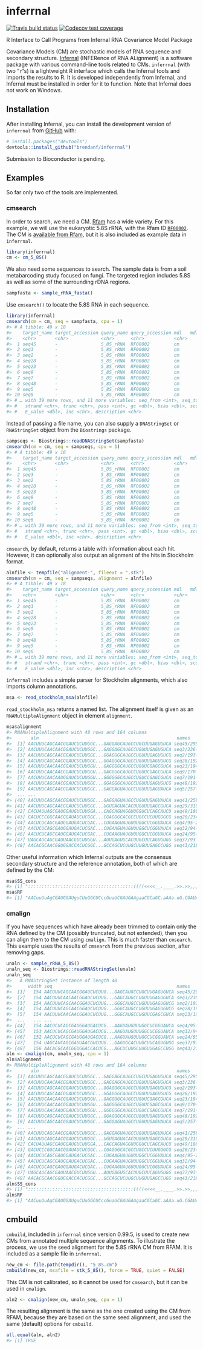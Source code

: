 
<!-- README.md is generated from README.Rmd. Please edit that file -->

# inferrnal

<!-- badges: start -->

[![Travis build
status](https://travis-ci.com/brendanf/inferrnal.svg?branch=master)](https://travis-ci.com/brendanf/inferrnal)
[![Codecov test
coverage](https://codecov.io/gh/brendanf/inferrnal/branch/master/graph/badge.svg)](https://codecov.io/gh/brendanf/inferrnal?branch=master)
<!-- badges: end -->

R Interface to Call Programs from Infernal RNA Covariance Model Package

Covariance Models (CM) are stochastic models of RNA sequence and
secondary structure. [Infernal](http://eddylab.org/infernal/) (INFERence
of RNA ALignment) is a software package with various command-line tools
related to CMs. `inferrnal` (with two “`r`”s) is a lightweight R
interface which calls the Infernal tools and imports the results to R.
It is developed independently from Infernal, and Infernal must be
installed in order for it to function. Note that Infernal does not work
on Windows.

## Installation

After installing Infernal, you can install the development version of
`inferrnal` from [GitHub](https://github.com/) with:

``` r
# install.packages("devtools")
devtools::install_github("brendanf/inferrnal")
```

Submission to Bioconductor is pending.

## Examples

So far only two of the tools are implemented.

### cmsearch

In order to search, we need a CM. [Rfam](https://rfam.xfam.org/) has a
wide variety. For this example, we will use the eukaryotic 5.8S rRNA,
with the Rfam ID [`RF00002`](https://rfam.xfam.org/family/RF00002). The
CM is [available from Rfam](https://rfam.xfam.org/family/RF00002/cm),
but it is also included as example data in `inferrnal`.

``` r
library(inferrnal)
cm <- cm_5_8S()
```

We also need some sequences to search. The sample data is from a soil
metabarcoding study focused on fungi. The targeted region includes 5.8S
as well as some of the surrounding rDNA regions.

``` r
sampfasta <- sample_rRNA_fasta()
```

Use `cmsearch()` to locate the 5.8S RNA in each sequence.

``` r
library(inferrnal)
cmsearch(cm = cm, seq = sampfasta, cpu = 1)
#> # A tibble: 49 x 18
#>    target_name target_accession query_name query_accession mdl   mdl_from mdl_to
#>    <chr>       <chr>            <chr>      <chr>           <chr>    <int>  <int>
#>  1 seq45       -                5_8S_rRNA  RF00002         cm           1    154
#>  2 seq3        -                5_8S_rRNA  RF00002         cm           1    154
#>  3 seq2        -                5_8S_rRNA  RF00002         cm           1    154
#>  4 seq28       -                5_8S_rRNA  RF00002         cm           1    154
#>  5 seq23       -                5_8S_rRNA  RF00002         cm           1    154
#>  6 seq9        -                5_8S_rRNA  RF00002         cm           1    154
#>  7 seq7        -                5_8S_rRNA  RF00002         cm           1    154
#>  8 seq48       -                5_8S_rRNA  RF00002         cm           1    154
#>  9 seq5        -                5_8S_rRNA  RF00002         cm           1    154
#> 10 seq6        -                5_8S_rRNA  RF00002         cm           1    154
#> # … with 39 more rows, and 11 more variables: seq_from <int>, seq_to <int>,
#> #   strand <chr>, trunc <chr>, pass <int>, gc <dbl>, bias <dbl>, score <dbl>,
#> #   E_value <dbl>, inc <chr>, description <chr>
```

Instead of passing a file name, you can also supply a `DNAStringSet` or
`RNAStringSet` object from the `Biostrings` package.

``` r
sampseqs <- Biostrings::readDNAStringSet(sampfasta)
cmsearch(cm = cm, seq = sampseqs, cpu = 1)
#> # A tibble: 49 x 18
#>    target_name target_accession query_name query_accession mdl   mdl_from mdl_to
#>    <chr>       <chr>            <chr>      <chr>           <chr>    <int>  <int>
#>  1 seq45       -                5_8S_rRNA  RF00002         cm           1    154
#>  2 seq3        -                5_8S_rRNA  RF00002         cm           1    154
#>  3 seq2        -                5_8S_rRNA  RF00002         cm           1    154
#>  4 seq28       -                5_8S_rRNA  RF00002         cm           1    154
#>  5 seq23       -                5_8S_rRNA  RF00002         cm           1    154
#>  6 seq9        -                5_8S_rRNA  RF00002         cm           1    154
#>  7 seq7        -                5_8S_rRNA  RF00002         cm           1    154
#>  8 seq48       -                5_8S_rRNA  RF00002         cm           1    154
#>  9 seq5        -                5_8S_rRNA  RF00002         cm           1    154
#> 10 seq6        -                5_8S_rRNA  RF00002         cm           1    154
#> # … with 39 more rows, and 11 more variables: seq_from <int>, seq_to <int>,
#> #   strand <chr>, trunc <chr>, pass <int>, gc <dbl>, bias <dbl>, score <dbl>,
#> #   E_value <dbl>, inc <chr>, description <chr>
```

`cmsearch`, by default, returns a table with information about each hit.
However, it can optionally also output an alignment of the hits in
Stockholm format.

``` r
alnfile <- tempfile("alignment-", fileext = ".stk")
cmsearch(cm = cm, seq = sampseqs, alignment = alnfile)
#> # A tibble: 49 x 18
#>    target_name target_accession query_name query_accession mdl   mdl_from mdl_to
#>    <chr>       <chr>            <chr>      <chr>           <chr>    <int>  <int>
#>  1 seq45       -                5_8S_rRNA  RF00002         cm           1    154
#>  2 seq3        -                5_8S_rRNA  RF00002         cm           1    154
#>  3 seq2        -                5_8S_rRNA  RF00002         cm           1    154
#>  4 seq28       -                5_8S_rRNA  RF00002         cm           1    154
#>  5 seq23       -                5_8S_rRNA  RF00002         cm           1    154
#>  6 seq9        -                5_8S_rRNA  RF00002         cm           1    154
#>  7 seq7        -                5_8S_rRNA  RF00002         cm           1    154
#>  8 seq48       -                5_8S_rRNA  RF00002         cm           1    154
#>  9 seq5        -                5_8S_rRNA  RF00002         cm           1    154
#> 10 seq6        -                5_8S_rRNA  RF00002         cm           1    154
#> # … with 39 more rows, and 11 more variables: seq_from <int>, seq_to <int>,
#> #   strand <chr>, trunc <chr>, pass <int>, gc <dbl>, bias <dbl>, score <dbl>,
#> #   E_value <dbl>, inc <chr>, description <chr>
```

`inferrnal` includes a simple parser for Stockholm alignments, which
also imports column annotations.

``` r
msa <- read_stockholm_msa(alnfile)
```

`read_stockholm_msa` returns a named list. The alignment itself is given
as an `RNAMultipleAlignment` object in element `alignment`.

``` r
msa$alignment
#> RNAMultipleAlignment with 48 rows and 164 columns
#>       aln                                                   names               
#>  [1] AACUUUCAGCAACGGAUCUCUUGGC...GAGGAGCAUGCCUGCUUGAGUGUCA seq45/295-448
#>  [2] AACUUUCAACAACGGAUCUCUUGGC...GAGGAGCAUGCCUGUUUGAGUGUCA seq3/236-389
#>  [3] AACUUUCAGCAACGGAUCUCUUGGC...GGAGGGCAUGCCUGUUUGAGUGUCG seq2/193-346
#>  [4] AACUUUCAGCAACGGAUCUCUUGGC...GGAGGGCAUGCCUGUUUGAGUGUCG seq28/192-345
#>  [5] AACUUUCAACAACGGAUCUCUUGGU...GAGGGGCAUGCCUGUUCGAGCGUCA seq23/194-347
#>  [6] AACUUUCAACAACGGAUCUCUUGGU...GAGGGGCAUGCCUGUUCGAGCGUCA seq9/170-323
#>  [7] AACUUUCAACAAUGGAUCUCUUGGU...GGGGGGCAUGCCUGUCCGAGCGUCA seq7/191-344
#>  [8] AACUUUCAGCAACGGAUCUCUUGGC...GGAGGGCAUGCCUGUUUGAGUGUCG seq48/192-345
#>  [9] AACUUUCAGCAACGGAUCUCUUGGC...GAGGAGUAUGCCUGUUUGAGUAUCA seq5/257-410
#>  ... ...
#> [40] AACUUUCAGCAACGGAUCUCUUGGC...GAGGAGUAUGCCUGUUUGAGUAUCA seq41/258-414
#> [41] AACUUUCAGCAACGGAUCUCUUGGC...UGUGAGUACACUUGUUUGAGCGUCA seq29/319-475
#> [42] CACUAUUAGCGAUGGAUGUCUUGGA...CAGCAGUAGGUUGGUCUCAGCAUCU seq49/188-340
#> [43] GACUCCCGGCAACGGAUAUCUCGGC...CGAGGGCACGCCUGCCUCUUGGGCG seq20/234-388
#> [44] AACUCUCAGCGAUGGAUGACUCGAC...CUGAAGUAUGUUUGGCUCGGUAUCA seq4/95-248
#> [45] AACUCUCAGCGAUGGAUGACUCGAC...CUGAAGUAUGUUUGGCUCGGUAUCA seq32/94-246
#> [46] AACUCUCAGCGAUGGAUGACUCGAC...CUGAAGUAUGUUUGGCUCGGUAUCA seq24/95-246
#> [47] UAGCAUCAGCGAUUAACGUCUUGGU...AUUGAGUGCACUUGCUUCAGUGUGG seq37/93-246
#> [48] AACACGCAACGGUGGACCACUCGGC...GCCAGCUCUUGCUUGUUGAGCCUGG seq43/218-373
```

Other useful information which Infernal outputs are the consensus
secondary structure and the reference annotation, both of which are
defined by the CM:

``` r
msa$SS_cons
#> [1] ":::::::::::::::::::::::::::::::::::::::((((<<<<__.____.>>.>>,,,,.,,,.<<<-..---<<____>>---------->>>,,,,,,)))),,,<<<___>>><<<<<<<<<..____.>>>>>>>>>::::::::::::::::::"
msa$RF
#> [1] "AACuuUuAgCGAUGGAUguCUuGGCUCccGuaUCGAUGAAgaaCGCaGC.aAAa.uG.CGAUAc.GUa.guGU..GAAuuGCAGaaUuccgUgAAUCacCGAAucuucGAACGCaaaUuGCGcccccggg..Uuuu.cccgggggCAUgccUGuuugAGUGUCa"
```

### cmalign

If you have sequences which have already been trimmed to contain only
the RNA defined by the CM (possibly truncated, but not extended), then
you can align them to the CM using `cmalign`. This is much faster than
`cmsearch`. This example uses the results of `cmsearch` from the
previous section, after removing gaps.

``` r
unaln <- sample_rRNA_5_8S()
unaln_seq <- Biostrings::readRNAStringSet(unaln)
unaln_seq
#>   A RNAStringSet instance of length 48
#>      width seq                                              names               
#>  [1]   154 AACUUUCAGCAACGGAUCUCUUG...GAGCAUGCCUGCUUGAGUGUCA seq45/295-448
#>  [2]   154 AACUUUCAACAACGGAUCUCUUG...GAGCAUGCCUGUUUGAGUGUCA seq3/236-389
#>  [3]   154 AACUUUCAGCAACGGAUCUCUUG...GGGCAUGCCUGUUUGAGUGUCG seq2/193-346
#>  [4]   154 AACUUUCAGCAACGGAUCUCUUG...GGGCAUGCCUGUUUGAGUGUCG seq28/192-345
#>  [5]   154 AACUUUCAACAACGGAUCUCUUG...GGGCAUGCCUGUUCGAGCGUCA seq23/194-347
#>  ...   ... ...
#> [44]   154 AACUCUCAGCGAUGGAUGACUCG...AAGUAUGUUUGGCUCGGUAUCA seq4/95-248
#> [45]   153 AACUCUCAGCGAUGGAUGACUCG...AAGUAUGUUUGGCUCGGUAUCA seq32/94-246
#> [46]   152 AACUCUCAGCGAUGGAUGACUCG...AAGUAUGUUUGGCUCGGUAUCA seq24/95-246
#> [47]   154 UAGCAUCAGCGAUUAACGUCUUG...GAGUGCACUUGCUUCAGUGUGG seq37/93-246
#> [48]   156 AACACGCAACGGUGGACCACUCG...AGCUCUUGCUUGUUGAGCCUGG seq43/218-373
aln <- cmalign(cm, unaln_seq, cpu = 1)
aln$alignment
#> RNAMultipleAlignment with 48 rows and 164 columns
#>       aln                                                   names               
#>  [1] AACUUUCAGCAACGGAUCUCUUGGC...GAGGAGCAUGCCUGCUUGAGUGUCA seq45/295-448
#>  [2] AACUUUCAACAACGGAUCUCUUGGC...GAGGAGCAUGCCUGUUUGAGUGUCA seq3/236-389
#>  [3] AACUUUCAGCAACGGAUCUCUUGGC...GGAGGGCAUGCCUGUUUGAGUGUCG seq2/193-346
#>  [4] AACUUUCAGCAACGGAUCUCUUGGC...GGAGGGCAUGCCUGUUUGAGUGUCG seq28/192-345
#>  [5] AACUUUCAACAACGGAUCUCUUGGU...GAGGGGCAUGCCUGUUCGAGCGUCA seq23/194-347
#>  [6] AACUUUCAACAACGGAUCUCUUGGU...GAGGGGCAUGCCUGUUCGAGCGUCA seq9/170-323
#>  [7] AACUUUCAACAAUGGAUCUCUUGGU...GGGGGGCAUGCCUGUCCGAGCGUCA seq7/191-344
#>  [8] AACUUUCAGCAACGGAUCUCUUGGC...GGAGGGCAUGCCUGUUUGAGUGUCG seq48/192-345
#>  [9] AACUUUCAGCAACGGAUCUCUUGGC...GAGGAGUAUGCCUGUUUGAGUAUCA seq5/257-410
#>  ... ...
#> [40] AACUUUCAGCAACGGAUCUCUUGGC...GAGGAGUAUGCCUGUUUGAGUAUCA seq41/258-414
#> [41] AACUUUCAGCAACGGAUCUCUUGGC...UGUGAGUACACUUGUUUGAGCGUCA seq29/319-475
#> [42] CACUAUUAGCGAUGGAUGUCUUGGA...CAGCAGUAGGUUGGUCUCAGCAUCU seq49/188-340
#> [43] GACUCCCGGCAACGGAUAUCUCGGC...CGAGGGCACGCCUGCCUCUUGGGCG seq20/234-388
#> [44] AACUCUCAGCGAUGGAUGACUCGAC...CUGAAGUAUGUUUGGCUCGGUAUCA seq4/95-248
#> [45] AACUCUCAGCGAUGGAUGACUCGAC...CUGAAGUAUGUUUGGCUCGGUAUCA seq32/94-246
#> [46] AACUCUCAGCGAUGGAUGACUCGAC...CUGAAGUAUGUUUGGCUCGGUAUCA seq24/95-246
#> [47] UAGCAUCAGCGAUUAACGUCUUGGU...AUUGAGUGCACUUGCUUCAGUGUGG seq37/93-246
#> [48] AACACGCAACGGUGGACCACUCGGC...GCCAGCUCUUGCUUGUUGAGCCUGG seq43/218-373
aln$SS_cons
#> [1] ":::::::::::::::::::::::::::::::::::::::((((<<<<__.____.>>.>>,,,,.,,,.<<<-..---<<____>>---------->>>,,,,,,)))),,,<<<___>>><<<<<<<<<..____.>>>>>>>>>::::::::::::::::::"
aln$RF
#> [1] "AACuuUuAgCGAUGGAUguCUuGGCUCccGuaUCGAUGAAgaaCGCaGC.aAAa.uG.CGAUAc.GUa.guGU..GAAuuGCAGaaUuccgUgAAUCacCGAAucuucGAACGCaaaUuGCGcccccggg..Uuuu.cccgggggCAUgccUGuuugAGUGUCa"
```

## cmbuild

`cmbuild`, included in `inferrnal` since version 0.99.5, is used to
create new CMs from annotated multiple sequence alignments. To
illustrate the process, we use the seed alignment for the 5.8S rRNA CM
from RFAM. It is included as a sample file in `inferrnal`.

``` r
new_cm <- file.path(tempdir(), "5_8S.cm")
cmbuild(new_cm, msafile = stk_5_8S(), force = TRUE, quiet = FALSE)
```

This CM is not calibrated, so it cannot be used for `cmsearch`, but it
can be used in `cmalign`.

``` r
aln2 <- cmalign(new_cm, unaln_seq, cpu = 1)
```

The resulting alignment is the same as the one created using the CM from
RFAM, because they are based on the same seed alignment, and used the
same (default) options for `cmbuild`.

``` r
all.equal(aln, aln2)
#> [1] TRUE
```
